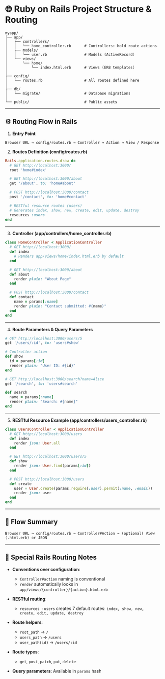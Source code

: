 # 🌐 Ruby on Rails Project Structure & Routing

```
myapp/
│── app/
│   ├── controllers/
│   │   └── home_controller.rb      # Controllers: hold route actions
│   ├── models/
│   │   └── user.rb                 # Models (ActiveRecord)
│   └── views/
│       └── home/
│           └── index.html.erb      # Views (ERB templates)
│
├── config/
│   └── routes.rb                   # All routes defined here
│
├── db/
│   └── migrate/                    # Database migrations
│
└── public/                         # Public assets
```

---

## ⚙️ Routing Flow in Rails

1. **Entry Point**

```text
Browser URL → config/routes.rb → Controller → Action → View / Response
```

2. **Routes Definition (config/routes.rb)**

```ruby
Rails.application.routes.draw do
  # GET http://localhost:3000/
  root 'home#index'

  # GET http://localhost:3000/about
  get '/about', to: 'home#about'

  # POST http://localhost:3000/contact
  post '/contact', to: 'home#contact'

  # RESTful resource routes (users)
  # Generates index, show, new, create, edit, update, destroy
  resources :users
end
```

---

3. **Controller (app/controllers/home\_controller.rb)**

```ruby
class HomeController < ApplicationController
  # GET http://localhost:3000/
  def index
    # Renders app/views/home/index.html.erb by default
  end

  # GET http://localhost:3000/about
  def about
    render plain: "About Page"
  end

  # POST http://localhost:3000/contact
  def contact
    name = params[:name]
    render plain: "Contact submitted: #{name}"
  end
end
```

---

4. **Route Parameters & Query Parameters**

```ruby
# GET http://localhost:3000/users/5
get '/users/:id', to: 'users#show'

# Controller action
def show
  id = params[:id]
  render plain: "User ID: #{id}"
end

# GET http://localhost:3000/search?name=Alice
get '/search', to: 'users#search'

def search
  name = params[:name]
  render plain: "Search: #{name}"
end
```

---

5. **RESTful Resource Example (app/controllers/users\_controller.rb)**

```ruby
class UsersController < ApplicationController
  # GET http://localhost:3000/users
  def index
    render json: User.all
  end

  # GET http://localhost:3000/users/5
  def show
    render json: User.find(params[:id])
  end

  # POST http://localhost:3000/users
  def create
    user = User.create(params.require(:user).permit(:name, :email))
    render json: user
  end
end
```

---

## 🔄 Flow Summary

`Browser URL → config/routes.rb → Controller#Action → (optional) View (.html.erb) or JSON`

---

## 🔑 Special Rails Routing Notes

* **Conventions over configuration**:

  * `Controller#action` naming is conventional
  * `render` automatically looks in `app/views/{controller}/{action}.html.erb`
* **RESTful routing**:

  * `resources :users` creates 7 default routes: `index, show, new, create, edit, update, destroy`
* **Route helpers**:

  * `root_path` → `/`
  * `users_path` → `/users`
  * `user_path(id)` → `/users/:id`
* **Route types**:

  * `get`, `post`, `patch`, `put`, `delete`
* **Query parameters**: Available in `params` hash
